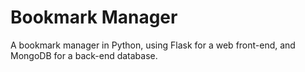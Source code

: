 # Bookmark Manager
A bookmark manager in Python, using Flask for a web front-end, and MongoDB for a back-end database.